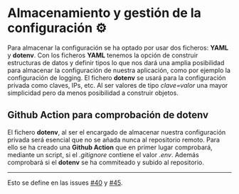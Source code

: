 # Almacenamiento y gestión de la configuración :gear:
Para almacenar la configuración se ha optado por usar dos ficheros: **YAML** y **dotenv**. Con los ficheros **YAML** tenemos la opción de construir estructuras de datos y definir tipos lo que nos dará una amplia posibilidad para almacenar la configuración de nuestra aplicación, como por ejemplo la configuración de logging.
El fichero **dotenv** se usará para la configuración privada como claves, IPs, etc. Al ser valores de tipo _clave=valor_ una mayor simplicidad pero da menos posibilidad a construir objetos.

## Github Action para comprobación de dotenv
El fichero **dotenv**, al ser el encargado de almacenar nuestra configuración privada será esencial que no se añada nunca al repositorio remoto. Para ello se ha creado una **Github Action** que en primer lugar comprobará, mediante un script, si el _.gitignore_ contiene el valor _.env_. Además comprobará si el **dotenv** se ha commiteado y subido al repositorio.

---

Esto se define en las issues [#40](https://github.com/Antobio17/IV/issues/40) y [#45](https://github.com/Antobio17/IV/issues/45). 